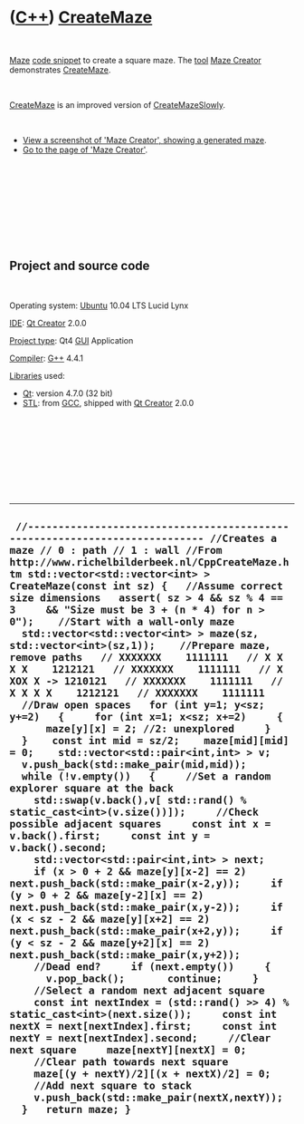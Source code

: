 
 

 

 

 

 

([C++](Cpp.md)) [CreateMaze](CppCreateMaze.md)
================================================

 

[Maze](CppMaze.md) [code snippet](CppCodeSnippets.md) to create a
square maze. The [tool](Tools.md) [Maze Creator](ToolMazeCreator.md)
demonstrates [CreateMaze](CppCreateMaze.md).

 

[CreateMaze](CppCreateMaze.md) is an improved version of
[CreateMazeSlowly](CppCreateMazeSlowly.md).

 

-   [View a screenshot of 'Maze Creator', showing a generated
    maze](ToolMazeCreator.png).
-   [Go to the page of 'Maze Creator'](ToolMazeCreator.md).

 

 

 

 

 

Project and source code
-----------------------

 

Operating system: [Ubuntu](http://www.ubuntu.com) 10.04 LTS Lucid Lynx

[IDE](CppIde.md): [Qt Creator](CppQt.md) 2.0.0

[Project type](CppQtProjectType.md): Qt4 [GUI](CppGui.md) Application

[Compiler](CppCompiler.md): [G++](CppGpp.md) 4.4.1

[Libraries](CppLibrary.md) used:

-   [Qt](CppQt.md): version 4.7.0 (32 bit)
-   [STL](CppStl.md): from [GCC](CppGcc.md), shipped with [Qt
    Creator](CppQt.md) 2.0.0

 

 

 

 

 

  --------------------------------------------------------------------------------------------------------------------------------------------------------------------------------------------------------------------------------------------------------------------------------------------------------------------------------------------------------------------------------------------------------------------------------------------------------------------------------------------------------------------------------------------------------------------------------------------------------------------------------------------------------------------------------------------------------------------------------------------------------------------------------------------------------------------------------------------------------------------------------------------------------------------------------------------------------------------------------------------------------------------------------------------------------------------------------------------------------------------------------------------------------------------------------------------------------------------------------------------------------------------------------------------------------------------------------------------------------------------------------------------------------------------------------------------------------------------------------------------------------------------------------------------------------------------------------------------------------------------------------------------------------------------------------------------------------------------------------------------------------------------------------------------------------------------------------------------------------------------------------------------------------------------------------------------------------------------------------------------------------------------------------------------------------------------------------------------------------------------------------------
  ` //--------------------------------------------------------------------------- //Creates a maze // 0 : path // 1 : wall //From http://www.richelbilderbeek.nl/CppCreateMaze.htm std::vector<std::vector<int> > CreateMaze(const int sz) {   //Assume correct size dimensions   assert( sz > 4 && sz % 4 == 3     && "Size must be 3 + (n * 4) for n > 0");    //Start with a wall-only maze   std::vector<std::vector<int> > maze(sz, std::vector<int>(sz,1));    //Prepare maze, remove paths   // XXXXXXX    1111111   // X X X X    1212121   // XXXXXXX    1111111   // X XOX X -> 1210121   // XXXXXXX    1111111   // X X X X    1212121   // XXXXXXX    1111111    //Draw open spaces   for (int y=1; y<sz; y+=2)   {     for (int x=1; x<sz; x+=2)     {       maze[y][x] = 2; //2: unexplored     }   }    const int mid = sz/2;    maze[mid][mid] = 0;    std::vector<std::pair<int,int> > v;   v.push_back(std::make_pair(mid,mid));   while (!v.empty())   {     //Set a random explorer square at the back     std::swap(v.back(),v[ std::rand() % static_cast<int>(v.size())]);     //Check possible adjacent squares     const int x = v.back().first;     const int y = v.back().second;     std::vector<std::pair<int,int> > next;     if (x > 0 + 2 && maze[y][x-2] == 2) next.push_back(std::make_pair(x-2,y));     if (y > 0 + 2 && maze[y-2][x] == 2) next.push_back(std::make_pair(x,y-2));     if (x < sz - 2 && maze[y][x+2] == 2) next.push_back(std::make_pair(x+2,y));     if (y < sz - 2 && maze[y+2][x] == 2) next.push_back(std::make_pair(x,y+2));     //Dead end?     if (next.empty())     {       v.pop_back();       continue;     }     //Select a random next adjacent square     const int nextIndex = (std::rand() >> 4) % static_cast<int>(next.size());     const int nextX = next[nextIndex].first;     const int nextY = next[nextIndex].second;     //Clear next square     maze[nextY][nextX] = 0;     //Clear path towards next square     maze[(y + nextY)/2][(x + nextX)/2] = 0;     //Add next square to stack     v.push_back(std::make_pair(nextX,nextY));   }   return maze; }`
  --------------------------------------------------------------------------------------------------------------------------------------------------------------------------------------------------------------------------------------------------------------------------------------------------------------------------------------------------------------------------------------------------------------------------------------------------------------------------------------------------------------------------------------------------------------------------------------------------------------------------------------------------------------------------------------------------------------------------------------------------------------------------------------------------------------------------------------------------------------------------------------------------------------------------------------------------------------------------------------------------------------------------------------------------------------------------------------------------------------------------------------------------------------------------------------------------------------------------------------------------------------------------------------------------------------------------------------------------------------------------------------------------------------------------------------------------------------------------------------------------------------------------------------------------------------------------------------------------------------------------------------------------------------------------------------------------------------------------------------------------------------------------------------------------------------------------------------------------------------------------------------------------------------------------------------------------------------------------------------------------------------------------------------------------------------------------------------------------------------------------------------

 

 

 

 

 

 

